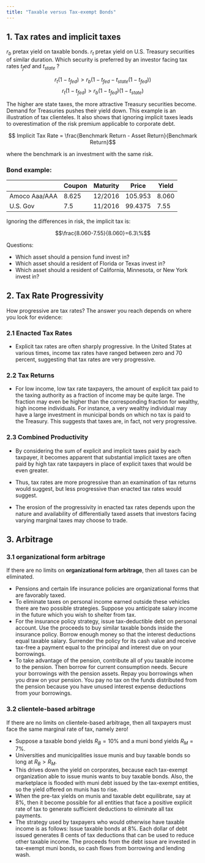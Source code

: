 ```yaml
---
title: "Taxable versus Tax-exempt Bonds"
---
```


## 1. Tax rates and implicit taxes

$r_b$ pretax yield on taxable bonds.
$r_t$ pretax yield on U.S. Treasury securities of similar duration.
Which security is preferred by an investor facing tax rates $t_fed$ and $t_{state}$ ?

$$r_t(1 - t_{fed}) > r_{b}(1 - t_{fed} - t_{state}(1 - t_{fed}))$$
$$r_t(1 - t_{fed}) > r_{b}(1 - t_{fed})(1 - t_{state})$$

The higher are state taxes, the more attractive Treasury securities become.
Demand for Treasuries pushes their yield down. This example is an illustration
of tax clienteles. It also shows that ignoring implicit taxes leads to
overestimation of the risk premium applicable to corporate debt.

$$ Implicit Tax Rate = \frac{Benchmark Return - Asset Return}{Benchmark Return}$$

where the benchmark is an investment with the same risk.

### Bond example:

|               | Coupon | Maturity | Price   | Yield |
|---------------|--------|----------|---------|-------|
| Amoco Aaa/AAA | 8.625  | 12/2016  | 105.953 | 8.060 |
| U.S. Gov      | 7.5    | 11/2016  | 99.4375 | 7.55  |

Ignoring the differences in risk, the implicit tax is:

$$\frac{8.060-7.55}{8.060}=6.3\%$$

Questions:

- Which asset should a pension fund invest in?
- Which asset should a resident of Florida or Texas invest in?
- Which asset should a resident of California, Minnesota, or New York invest
  in?

## 2. Tax Rate Progressivity

How progressive are tax rates? The answer you reach depends on where you look
for evidence:

### 2.1 Enacted Tax Rates

- Explicit tax rates are often sharply progressive. In the United States at
  various times, income tax rates have ranged between zero and 70 percent,
  suggesting that tax rates are very progressive.

### 2.2 Tax Returns

- For low income, low tax rate taxpayers, the amount of explicit tax paid to
  the taxing authority as a fraction of income may be quite large. The fraction
  may even be higher than the corresponding fraction for wealthy, high income
  individuals. For instance, a very wealthy individual may have a large
  investment in municipal bonds on which no tax is paid to the Treasury. This
  suggests that taxes are, in fact, not very progressive.

### 2.3 Combined Productivity

- By considering the sum of explicit and implicit taxes paid by each taxpayer,
  it becomes apparent that substantial implicit taxes are often paid by high
  tax rate taxpayers in place of explicit taxes that would be even greater.

- Thus, tax rates are more progressive than an examination of tax returns would
  suggest, but less progressive than enacted tax rates would suggest.

- The erosion of the progressivity in enacted tax rates depends upon the nature
  and availability of differentially taxed assets that investors facing varying
  marginal taxes may choose to trade.

## 3. Arbitrage

### 3.1 __organizational form arbitrage__

If there are no limits on __organizational form arbitrage__, then all taxes
can be eliminated.

- Pensions and certain life insurance policies are organizational forms that
  are favorably taxed.
- To eliminate taxes on personal income earned outside these vehicles there are
  two possible strategies. Suppose you anticipate salary income in the future
  which you wish to shelter from tax.
- For the insurance policy strategy, issue tax-deductible debt on personal
  account. Use the proceeds to buy similar taxable bonds inside the insurance
  policy. Borrow enough money so that the interest deductions equal taxable
  salary. Surrender the policy for its cash value and receive tax-free a
  payment equal to the principal and interest due on your borrowings.
- To take advantage of the pension, contribute all of you taxable income to the
  pension. Then borrow for current consumption needs. Secure your borrowings
  with the pension assets. Repay you borrowings when you draw on your pension.
  You pay no tax on the funds distributed from the pension because you have
  unused interest expense deductions from your borrowings.

### 3.2 __clientele-based arbitrage__

If there are no limits on clientele-based arbitrage, then all taxpayers must
face the same marginal rate of tax, namely zero!

- Suppose a taxable bond yields $R_B = 10\%$ and a muni bond yields $R_M =7\%$.
- Universities and municipalities issue munis and buy taxable bonds so long at
  $R_B > R_M$.
- This drives down the yield on corporates, because each tax-exempt
  organization able to issue munis wants to buy taxable bonds. Also, the
  marketplace is flooded with muni debt issued by the tax-exempt entities, so
  the yield offered on munis has to rise.
- When the pre-tax yields on munis and taxable debt equilibrate, say at 8%,
  then it become possible for all entities that face a positive explicit rate
  of tax to generate sufficient deductions to eliminate all tax payments.
- The strategy used by taxpayers who would otherwise have taxable income is as
  follows: Issue taxable bonds at 8%. Each dollar of debt issued generates 8
  cents of tax deductions that can be used to reduce other taxable income. The
  proceeds from the debt issue are invested in tax-exempt muni bonds, so cash
  flows from borrowing and lending wash.

